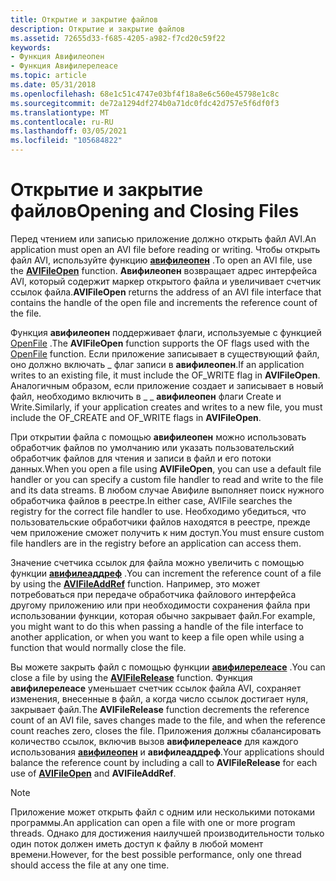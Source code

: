 ```yaml
---
title: Открытие и закрытие файлов
description: Открытие и закрытие файлов
ms.assetid: 72655d33-f685-4205-a982-f7cd20c59f22
keywords:
- Функция Авифилеопен
- Функция Авифилерелеасе
ms.topic: article
ms.date: 05/31/2018
ms.openlocfilehash: 68e1c51c4747e03bf4f18a8e6c560e45798e1c8c
ms.sourcegitcommit: de72a1294df274b0a71dc0fdc42d757e5f6df0f3
ms.translationtype: MT
ms.contentlocale: ru-RU
ms.lasthandoff: 03/05/2021
ms.locfileid: "105684822"
---
```

# <a name="opening-and-closing-files"></a><span data-ttu-id="060c2-105">Открытие и закрытие файлов</span><span class="sxs-lookup"><span data-stu-id="060c2-105">Opening and Closing Files</span></span>

<span data-ttu-id="060c2-106">Перед чтением или записью приложение должно открыть файл AVI.</span><span class="sxs-lookup"><span data-stu-id="060c2-106">An application must open an AVI file before reading or writing.</span></span> <span data-ttu-id="060c2-107">Чтобы открыть файл AVI, используйте функцию [**авифилеопен**](/windows/desktop/api/Vfw/nf-vfw-avifileopen) .</span><span class="sxs-lookup"><span data-stu-id="060c2-107">To open an AVI file, use the [**AVIFileOpen**](/windows/desktop/api/Vfw/nf-vfw-avifileopen) function.</span></span> <span data-ttu-id="060c2-108">**Авифилеопен** возвращает адрес интерфейса AVI, который содержит маркер открытого файла и увеличивает счетчик ссылок файла.</span><span class="sxs-lookup"><span data-stu-id="060c2-108">**AVIFileOpen** returns the address of an AVI file interface that contains the handle of the open file and increments the reference count of the file.</span></span>

<span data-ttu-id="060c2-109">Функция **авифилеопен** поддерживает флаги, используемые с функцией [OpenFile](/documentation/) .</span><span class="sxs-lookup"><span data-stu-id="060c2-109">The **AVIFileOpen** function supports the OF flags used with the [OpenFile](/documentation/) function.</span></span> <span data-ttu-id="060c2-110">Если приложение записывает в существующий файл, оно должно включать \_ флаг записи в **авифилеопен**.</span><span class="sxs-lookup"><span data-stu-id="060c2-110">If an application writes to an existing file, it must include the OF\_WRITE flag in **AVIFileOpen**.</span></span> <span data-ttu-id="060c2-111">Аналогичным образом, если приложение создает и записывает в новый файл, необходимо включить в \_ \_ **авифилеопен** флаги Create и Write.</span><span class="sxs-lookup"><span data-stu-id="060c2-111">Similarly, if your application creates and writes to a new file, you must include the OF\_CREATE and OF\_WRITE flags in **AVIFileOpen**.</span></span>

<span data-ttu-id="060c2-112">При открытии файла с помощью **авифилеопен** можно использовать обработчик файлов по умолчанию или указать пользовательский обработчик файлов для чтения и записи в файл и его потоки данных.</span><span class="sxs-lookup"><span data-stu-id="060c2-112">When you open a file using **AVIFileOpen**, you can use a default file handler or you can specify a custom file handler to read and write to the file and its data streams.</span></span> <span data-ttu-id="060c2-113">В любом случае Авифиле выполняет поиск нужного обработчика файлов в реестре.</span><span class="sxs-lookup"><span data-stu-id="060c2-113">In either case, AVIFile searches the registry for the correct file handler to use.</span></span> <span data-ttu-id="060c2-114">Необходимо убедиться, что пользовательские обработчики файлов находятся в реестре, прежде чем приложение сможет получить к ним доступ.</span><span class="sxs-lookup"><span data-stu-id="060c2-114">You must ensure custom file handlers are in the registry before an application can access them.</span></span>

<span data-ttu-id="060c2-115">Значение счетчика ссылок для файла можно увеличить с помощью функции [**авифилеаддреф**](/windows/desktop/api/Vfw/nf-vfw-avifileaddref) .</span><span class="sxs-lookup"><span data-stu-id="060c2-115">You can increment the reference count of a file by using the [**AVIFileAddRef**](/windows/desktop/api/Vfw/nf-vfw-avifileaddref) function.</span></span> <span data-ttu-id="060c2-116">Например, это может потребоваться при передаче обработчика файлового интерфейса другому приложению или при необходимости сохранения файла при использовании функции, которая обычно закрывает файл.</span><span class="sxs-lookup"><span data-stu-id="060c2-116">For example, you might want to do this when passing a handle of the file interface to another application, or when you want to keep a file open while using a function that would normally close the file.</span></span>

<span data-ttu-id="060c2-117">Вы можете закрыть файл с помощью функции [**авифилерелеасе**](/windows/desktop/api/Vfw/nf-vfw-avifilerelease) .</span><span class="sxs-lookup"><span data-stu-id="060c2-117">You can close a file by using the [**AVIFileRelease**](/windows/desktop/api/Vfw/nf-vfw-avifilerelease) function.</span></span> <span data-ttu-id="060c2-118">Функция **авифилерелеасе** уменьшает счетчик ссылок файла AVI, сохраняет изменения, внесенные в файл, а когда число ссылок достигает нуля, закрывает файл.</span><span class="sxs-lookup"><span data-stu-id="060c2-118">The **AVIFileRelease** function decrements the reference count of an AVI file, saves changes made to the file, and when the reference count reaches zero, closes the file.</span></span> <span data-ttu-id="060c2-119">Приложения должны сбалансировать количество ссылок, включив вызов **авифилерелеасе** для каждого использования [**авифилеопен**](/windows/desktop/api/Vfw/nf-vfw-avifileopen) и **авифилеаддреф**.</span><span class="sxs-lookup"><span data-stu-id="060c2-119">Your applications should balance the reference count by including a call to **AVIFileRelease** for each use of [**AVIFileOpen**](/windows/desktop/api/Vfw/nf-vfw-avifileopen) and **AVIFileAddRef**.</span></span>

> [!Note]  
> <span data-ttu-id="060c2-120">Приложение может открыть файл с одним или несколькими потоками программы.</span><span class="sxs-lookup"><span data-stu-id="060c2-120">An application can open a file with one or more program threads.</span></span> <span data-ttu-id="060c2-121">Однако для достижения наилучшей производительности только один поток должен иметь доступ к файлу в любой момент времени.</span><span class="sxs-lookup"><span data-stu-id="060c2-121">However, for the best possible performance, only one thread should access the file at any one time.</span></span>

 

 

 